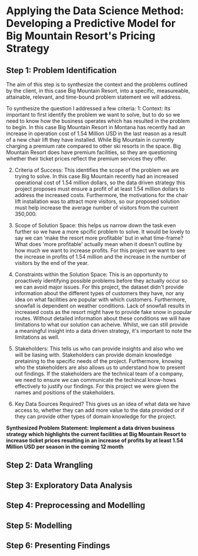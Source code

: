 # Applying the Data Science Method: Developing a Predictive Model for Big Mountain Resort's Pricing Strategy


## Step 1: Problem Identification 
The aim of this step is to synthesize the context and the problems outlined by the client, in this case Big Mountain Resort, into a specific, measureable, attainable, relevant, and time-bound problem statement we will address. 

To synthesize the question I addressed a few criteria: 
1: Context: Its important to first identify the problem we want to solve, but to do so we need to know how the business operates which has resulted in the problem to begin. In this case Big Mountain Resort in Montana has recently had an increase in operation cost of 1.54 Million USD in the last reason as a result of a new chair lift they have installed. While Big Mountain in currently charging a premium rate compared to other ski resorts in the space. Big Mountain Resort does have premium facilities, so they are questioning whether their ticket prices reflect the premium services they offer. 

2. Criteria of Success: This identifies the scope of the problem we are trying to solve. 
In this case Big Mountain recently had an increased operational cost of 1.54 million dollars, so the data driven strategy this project proposes must ensure a profit of at least 1.54 million dollars to address the increased costs. Furthermore, the motivations for the chair lift installation was to attract more visitors, so our proposed solution must help increase the average number of visitors from the current 350,000. 

3. Scope of Solution Space: this helps us narrow down the task even further so we have a more spcific problem to solve. It would be lovely to say we can 'make the resort more profitable' but in what time-frame? What does 'more profitable' actually mean when it doesn't outline by how much we want to increase profits. For this project we want to see the increase in profits of 1.54 million and the increase in the number of visitors by the end of the year. 

4. Constraints within the Solution Space: This is an opportunity to proactively identifying possible problems before they actually occur so we can avoid major issues. For this project, the dataset didn't provide information about the different types of customers they have, nor any idea on what facilities are popular with which customers. Furthermore, snowfall is dependent on weather conditions. Lack of snowfall results in increased costs as the resort might have to provide fake snow in popular routes. Without detailed information about these conditions we will have limitations to what our solution can acheive. Whilst, we can still provide a meaningful insight into a data driven strategy, it's important to note the limitations as well. 

5. Stakeholders: This tells us who can provide insights and also who we will be liasing with. Stakeholders can provide domain knowledge pretaining to the specific needs of the project. Furthermore, knowing who the stakeholders are also allows us to understand how to present out findings. If the stakeholders are the technical team of a company, we need to ensure we can communicate the techincal know-hows effectively to justify our findings. For this project we were given the names and positions of the stakeholders. 

6. Key Data Sources Required? This gives us an idea of what data we have access to, whether they can add more value to the data provided or if they can provide other types of domain knowledge for the project. 

**Synthesized Problem Statement: Implement a data driven business strategy which highlights the current facilities at Big Mountain Resort to increase ticket prices resulting in an increase of profits by at least 1.54 Million USD per season in the coming 12 month**

## Step 2: Data Wrangling

## Step 3: Exploratory Data Analysis

## Step 4: Preprocessing and Modelling

## Step 5: Modelling

## Step 6: Presenting Findings 

